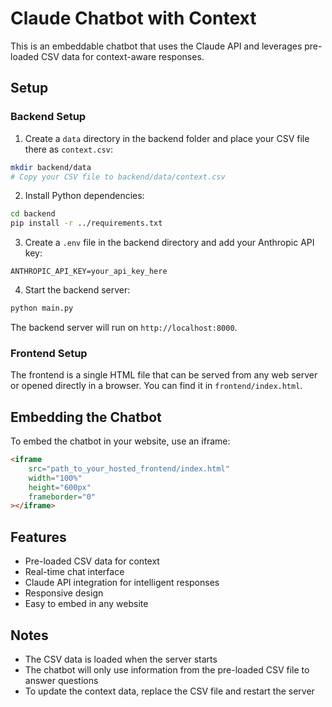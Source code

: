 # Claude Chatbot with Context

This is an embeddable chatbot that uses the Claude API and leverages pre-loaded CSV data for context-aware responses.

## Setup

### Backend Setup

1. Create a `data` directory in the backend folder and place your CSV file there as `context.csv`:
```bash
mkdir backend/data
# Copy your CSV file to backend/data/context.csv
```

2. Install Python dependencies:
```bash
cd backend
pip install -r ../requirements.txt
```

3. Create a `.env` file in the backend directory and add your Anthropic API key:
```
ANTHROPIC_API_KEY=your_api_key_here
```

4. Start the backend server:
```bash
python main.py
```

The backend server will run on `http://localhost:8000`.

### Frontend Setup

The frontend is a single HTML file that can be served from any web server or opened directly in a browser. You can find it in `frontend/index.html`.

## Embedding the Chatbot

To embed the chatbot in your website, use an iframe:

```html
<iframe 
    src="path_to_your_hosted_frontend/index.html" 
    width="100%" 
    height="600px" 
    frameborder="0"
></iframe>
```

## Features

- Pre-loaded CSV data for context
- Real-time chat interface
- Claude API integration for intelligent responses
- Responsive design
- Easy to embed in any website

## Notes

- The CSV data is loaded when the server starts
- The chatbot will only use information from the pre-loaded CSV file to answer questions
- To update the context data, replace the CSV file and restart the server 